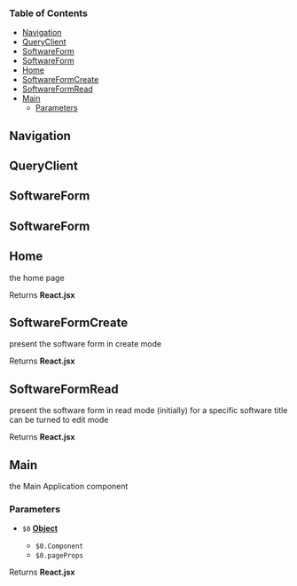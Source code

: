 <!-- Generated by documentation.js. Update this documentation by updating the source code. -->

### Table of Contents

*   [Navigation][1]
*   [QueryClient][2]
*   [SoftwareForm][3]
*   [SoftwareForm][4]
*   [Home][5]
*   [SoftwareFormCreate][6]
*   [SoftwareFormRead][7]
*   [Main][8]
    *   [Parameters][9]

## Navigation

## QueryClient

## SoftwareForm

## SoftwareForm

## Home

the home page

Returns **React.jsx** 

## SoftwareFormCreate

present the software form in create mode

Returns **React.jsx** 

## SoftwareFormRead

present the software form in read mode (initially) for a specific software title
can be turned to edit mode

Returns **React.jsx** 

## Main

the Main Application component

### Parameters

*   `$0` **[Object][10]** 

    *   `$0.Component`  
    *   `$0.pageProps`  

Returns **React.jsx** 

[1]: #navigation

[2]: #queryclient

[3]: #softwareform

[4]: #softwareform-1

[5]: #home

[6]: #softwareformcreate

[7]: #softwareformread

[8]: #main

[9]: #parameters

[10]: https://developer.mozilla.org/docs/Web/JavaScript/Reference/Global_Objects/Object
